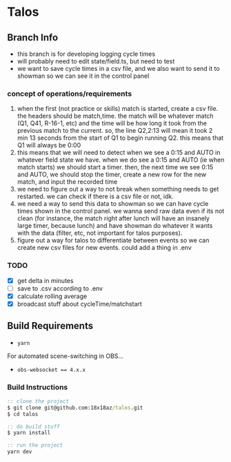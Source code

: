 # Talos
## Branch Info
- this branch is for developing logging cycle times
- will probably need to edit state/field.ts, but need to test
- we want to save cycle times in a csv file, and we also want to send it to showman so we can see it in the control panel
### concept of operations/requirements
1. when the first (not practice or skills) match is started, create a csv file. the headers should be match,time. the match will be whatever match (Q1, Q41, R-16-1, etc) and the time will be how long it took from the previous match to the current. so, the line Q2,2:13 will mean it took 2 min 13 seconds from the start of Q1 to begin running Q2. this means that Q1 will always be 0:00
2. this means that we will need to detect when we see a 0:15 and AUTO in whatever field state we have. when we do see a 0:15 and AUTO (ie when match starts) we should start a timer. then, the next time we see 0:15 and AUTO, we should stop the timer, create a new row for the new match, and input the recorded time
3. we need to figure out a way to not break when something needs to get restarted. we can check if there is a csv file or not, idk. 
4. we need a way to send this data to showman so we can have cycle times shown in the control panel. we wanna send raw data even if its not clean (for instance, the match right after lunch will have an insanely large timer, because lunch) and have showman do whatever it wants with the data (filter, etc, not important for talos purposes).
5. figure out a way for talos to differentiate between events so we can create new csv files for new events. could add a thing in .env

### TODO
- [x] get delta in minutes
- [ ] save to .csv according to .env
- [x] calculate rolling average
- [x] broadcast stuff about cycleTime/matchstart
## Build Requirements
- `yarn`

For automated scene-switching in OBS...
- `obs-websocket == 4.x.x`
### Build Instructions
```bat
:: clone the project
$ git clone git@github.com:18x18az/talos.git
$ cd talos

:: do build stuff
$ yarn install

:: run the project
yarn dev
```
